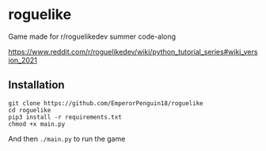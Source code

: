 # roguelike
Game made for r/roguelikedev summer code-along

https://www.reddit.com/r/roguelikedev/wiki/python_tutorial_series#wiki_version_2021

## Installation

```
git clone https://github.com/EmperorPenguin18/roguelike
cd roguelike
pip3 install -r requirements.txt
chmod +x main.py
```
And then `./main.py` to run the game
